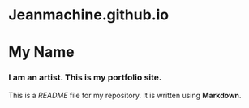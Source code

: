 # Jeanmachine.github.io
# My Name

### I am an artist. This is my portfolio site.

This is a *README* file for my repository. It is written using **Markdown**.
